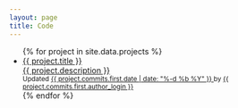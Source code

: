 ```yaml
---
layout: page
title: Code
---
```


<div class="smallspacer"></div>

<ul class="code-list">
{% for project in site.data.projects %}
    <li>
        <a class="project-title" href="{{ project.url | relative_url }}">{{ project.title }}</a>
        <div class="smallspacer"></div>
        <a class="project-subtitle" href="{{ project.url | relative_url }}">{{ project.description }}</a>
        <div class="smallspacer"></div>
        <small>
	        Updated
	        <a href="{{ project.commits.first.url }}">
	            {{ project.commits.first.date | date: "%-d %b %Y" }}
	        </a>
	        by
	        <a href="{{ project.commits.first.author_url }}">				
                {{ project.commits.first.author_login }}
	        </a>
        </small>
	    <div class="bigspacer"></div>
        <div class="spacer"></div>
    </li>
{% endfor %}
</ul>
